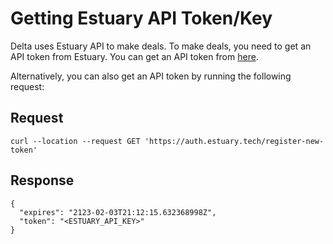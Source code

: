 # Getting Estuary API Token/Key

Delta uses Estuary API to make deals. To make deals, you need to get an API token from Estuary. You can get an API token from [here](https://estuary.tech/).

Alternatively, you can also get an API token by running the following request:

## Request
```
curl --location --request GET 'https://auth.estuary.tech/register-new-token'
```

## Response
```
{
  "expires": "2123-02-03T21:12:15.632368998Z",
  "token": "<ESTUARY_API_KEY>"
}
```
